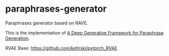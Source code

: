 # paraphrases-generator
Paraphrases generator based on RAVE.

This is the implementation of [A Deep Generative Framework for Paraphrase Generation](https://arxiv.org/abs/1709.05074).

RVAE Base: https://github.com/kefirski/pytorch_RVAE
